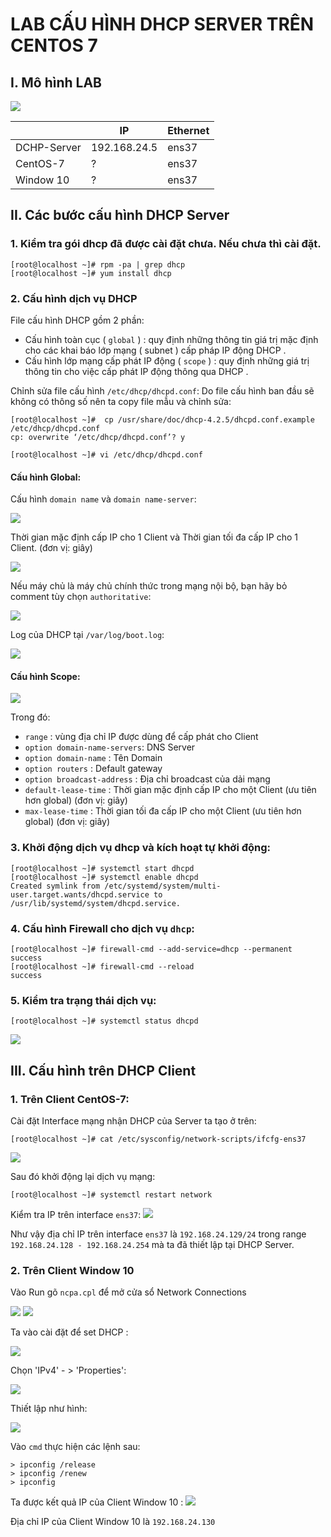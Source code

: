 # LAB CẤU HÌNH DHCP SERVER TRÊN CENTOS 7

## I. Mô hình LAB

<img src = "https://i.imgur.com/lQtcd5j.png">

||IP|Ethernet|
|-|-|-|
|DCHP-Server|192.168.24.5|ens37|
|CentOS-7|?|ens37|
|Window 10|?|ens37|

## II. Các bước cấu hình DHCP Server
### 1. Kiểm tra gói dhcp đã được cài đặt chưa. Nếu chưa thì cài đặt.
```
[root@localhost ~]# rpm -pa | grep dhcp
[root@localhost ~]# yum install dhcp
```

### 2. Cấu hình dịch vụ DHCP
File cấu hình DHCP gồm 2 phần:
- Cấu hình toàn cục ( `global` ) : quy định những thông tin giá trị mặc định cho các khai báo lớp mạng ( subnet ) cấp pháp IP động DHCP .
- Cấu hình lớp mạng cấp phát IP động ( `scope` ) : quy định những giá trị thông tin cho việc cấp phát IP động thông qua DHCP .

Chỉnh sửa file cấu hình `/etc/dhcp/dhcpd.conf`:
Do file cấu hình ban đầu sẽ không có thông số nên ta copy file mẫu và chỉnh sửa:
```
[root@localhost ~]#  cp /usr/share/doc/dhcp-4.2.5/dhcpd.conf.example /etc/dhcp/dhcpd.conf
cp: overwrite ‘/etc/dhcp/dhcpd.conf’? y

[root@localhost ~]# vi /etc/dhcp/dhcpd.conf
```

#### Cấu hình Global:
Cấu hình `domain name` và `domain name-server`:

<img src = "https://i.imgur.com/uCbCv0f.png">

Thời gian mặc định cấp IP cho 1 Client và Thời gian tối đa cấp IP cho 1 Client. (đơn vị: giây)

<img src = "https://i.imgur.com/xoiBF0Q.png">

Nếu máy chủ là máy chủ chính thức trong mạng nội bộ, bạn hãy bỏ comment tùy chọn `authoritative`:

<img src = "https://i.imgur.com/Bib1Z0t.png">

Log của DHCP tại `/var/log/boot.log`:

<img src = "https://i.imgur.com/FqxZan8.png">

#### Cấu hình Scope:
<img src = "https://i.imgur.com/nbgyjBH.png">

Trong đó:
- `range` : vùng địa chỉ IP được dùng để cấp phát cho Client
- `option domain-name-servers`: DNS Server
- `option domain-name` : Tên Domain
- `option routers` : Default gateway
- `option broadcast-address` : Địa chỉ broadcast của dải mạng
- `default-lease-time` : Thời gian mặc định cấp IP cho một Client (ưu tiên hơn global) (đơn vị: giây)                  
- `max-lease-time` : Thời gian tối đa cấp IP cho một Client (ưu tiên hơn global) (đơn vị: giây)


### 3. Khởi động dịch vụ dhcp và kích hoạt tự khởi động:
```
[root@localhost ~]# systemctl start dhcpd
[root@localhost ~]# systemctl enable dhcpd
Created symlink from /etc/systemd/system/multi-user.target.wants/dhcpd.service to /usr/lib/systemd/system/dhcpd.service.
```

### 4. Cấu hình Firewall cho dịch vụ `dhcp`:
```
[root@localhost ~]# firewall-cmd --add-service=dhcp --permanent
success
[root@localhost ~]# firewall-cmd --reload
success
```

### 5. Kiểm tra trạng thái dịch vụ:
```
[root@localhost ~]# systemctl status dhcpd
```
<img src = "https://i.imgur.com/4MlHB8a.png">

## III. Cấu hình trên DHCP Client
### 1. Trên Client CentOS-7:

Cài đặt Interface mạng nhận DHCP của Server ta tạo ở trên:
```
[root@localhost ~]# cat /etc/sysconfig/network-scripts/ifcfg-ens37
```
<img src = "https://i.imgur.com/9bUXrVk.png">

Sau đó khởi động lại dịch vụ mạng:
```
[root@localhost ~]# systemctl restart network
```

Kiểm tra IP trên interface `ens37`:
<img src = "https://i.imgur.com/ftV7tNP.png">

Như vậy địa chỉ IP trên interface `ens37` là `192.168.24.129/24` trong range `192.168.24.128 - 192.168.24.254` mà ta đã thiết lập tại DHCP Server.

### 2. Trên Client Window 10
Vào Run gõ `ncpa.cpl` để mở cửa sổ Network Connections

<img src = "https://i.imgur.com/mcXPLZ1.png">

<img src = "https://i.imgur.com/uXdSYic.png">

Ta vào cài đặt để set DHCP :

<img src = "https://i.imgur.com/FVToo9e.png">

Chọn 'IPv4' - > 'Properties':

<img src = "https://i.imgur.com/H7lA48i.png">

Thiết lập như hình:

<img src = "https://i.imgur.com/8p1yxUx.png">

Vào `cmd` thực hiện các lệnh sau:
```
> ipconfig /release
> ipconfig /renew
> ipconfig
```

Ta được kết quả IP của Client Window 10 :
<img src = "https://i.imgur.com/fbJKlNN.png">

Địa chỉ IP của Client Window 10 là `192.168.24.130`
